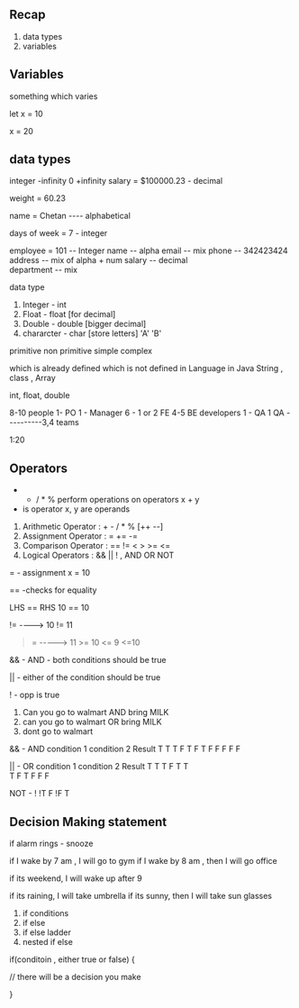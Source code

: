 ## Recap 


1. data types 
2. variables 


## Variables

something which varies

let x = 10

x = 20



## data types
  integer                   -infinity           0           +infinity
salary = $100000.23  - decimal   

weight = 60.23

name = Chetan  ---- alphabetical

days of week = 7   - integer 

employee = 101     -- Integer
name               -- alpha 
email              -- mix 
phone              -- 342423424 
address            -- mix of alpha + num
salary             -- decimal  
department         -- mix 



data type 
1. Integer - int 
2. Float   - float   [for decimal]
3. Double  - double  [bigger decimal]
4. chararcter - char [store letters]  'A'  'B'



primitive                                 non primitive 
simple                                     complex

which is already defined                     which is not defined in Language
in Java                                     String , class , Array

int, float, double

8-10 people 
1- PO
1 - Manager 
6 - 1 or 2 FE 
4-5 BE developers 
1 - QA 
1 QA ----------3,4 teams 

1:20 

## Operators 

+ - / * %
perform operations on operators 
  x + y 
+ is operator
x, y  are operands

1. Arithmetic Operator : + - / * %    [++ --]
2. Assignment Operator : = += -=
3. Comparison Operator :  ==   !=   <   >  >=   <=
4. Logical Operators   :   && || !  , AND OR NOT  


=   - assignment 
x = 10


== -checks for equality 

LHS == RHS
10 == 10

!=    ---->   10 != 11
>=    ----->  11 >= 10
<=             9 <=10 


&& - AND  - both conditions should be true 

||  - either of the condition should be true 

! - opp is true 

1. Can you go to walmart AND bring MILK    
2. can you go to walmart OR bring MILK
3. dont go to walmart 
      

&& - AND 
condition 1             condition 2         Result
 T                          T                 T
 F                          T                 F
T                           F                 F
F                           F                 F  


|| - OR
condition 1             condition 2         Result
T                          T                 T
F                          T                 T                 
T                           F                T 
F                           F                F 

NOT - !
!T          F
!F          T



## Decision Making statement 


if alarm rings - snooze

if I wake by 7 am , I will go to gym 
if I wake by 8 am , then I will go office

if its weekend, I will wake up after 9 

if its raining, I will take umbrella
if its sunny, then I will take sun glasses 



1. if conditions 
2. if else 
3. if else ladder 
4. nested if else 


if(conditoin , either true or false) {

// there will be a decision you make

}













